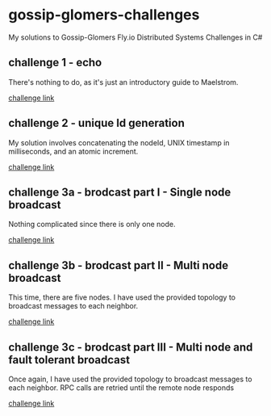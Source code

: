 # gossip-glomers-challenges
My solutions to Gossip-Glomers Fly.io Distributed Systems Challenges in C#

## challenge 1 - echo
There's nothing to do, as it's just an introductory guide to Maelstrom.

[challenge link](https://fly.io/dist-sys/1/)

## challenge 2 - unique Id generation
My solution involves concatenating the nodeId, UNIX timestamp in milliseconds, and an atomic increment.

[challenge link](https://fly.io/dist-sys/2/)

## challenge 3a - brodcast part I - Single node broadcast
Nothing complicated since there is only one node.

[challenge link](https://fly.io/dist-sys/3a/)

## challenge 3b - brodcast part II - Multi node broadcast
This time, there are five nodes. I have used the provided topology to broadcast messages to each neighbor.

[challenge link](https://fly.io/dist-sys/3b/)

## challenge 3c - brodcast part III - Multi node and fault tolerant broadcast
Once again, I have used the provided topology to broadcast messages to each neighbor. RPC calls are retried until the remote node responds

[challenge link](https://fly.io/dist-sys/3c/)
